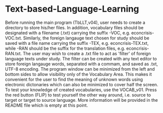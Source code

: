 # Text-based-Language-Learning
Before running the main program (TbLLT,v04), user needs to create a directory to store his/her files. In addition, vocabulary files should be designated with a filename (.txt) carrying the suffix -VOC, e.g. econcrisis-VOC.txt. Similarly, the foreign langauge text chosen for study should be saved with a file name carrying the suffix -TEX, e.g. econcrisis-TEX.txt, while -RAN should be the suffix for the translation files, e.g. econcrisis-RAN.txt. The user may wish to create a .txt file to act as 'filter' of foreign language texts under study. The filter can be created with any text editor to store foreign langauge words, separated with a commam, and saved as .txt, UTF-8 encoding. The program window can be minimized from the left and bottom sides to allow visibility only of the Vocabulary Area. This makes it convenient for the user to find the meaning of unknown words using electronic dictonaries which can also be minimized to cover half the screen. To test your knowledge of created vocabularies, use the VOCAB_v01. Press the red button (FLIP) to test yourself the other way around, i.e. source to target or target to source language.
More information will be provided in the README file which is empty at this point.
